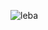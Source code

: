 ![leba](https://www.google.com/imgres?imgurl=https%3A%2F%2Fi1.hdslb.com%2Fbfs%2Farchive%2F71cba043d7a8552a60392500cd8cd8328c1165fc.jpg%40320w_200h_1c.webp&imgrefurl=https%3A%2F%2Fsearch.bilibili.com%2Fall%3Fkeyword%3D%25E6%25B2%25A1%25E4%25BA%258B%25E5%2584%25BF%25E5%2581%25B7%25E7%259D%2580%25E4%25B9%2590&tbnid=f-U8AzrP3eylxM&vet=12ahUKEwi6r977m8r3AhVH8JQKHdovClwQMygTegUIARCsAQ..i&docid=LM-zVxfeUQnYTM&w=320&h=200&itg=1&q=%E5%81%B7%E7%9D%80%E4%B9%90&ved=2ahUKEwi6r977m8r3AhVH8JQKHdovClwQMygTegUIARCsAQ)
